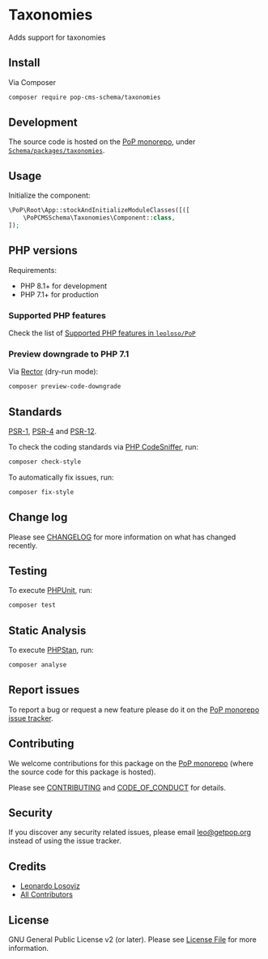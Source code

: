 # Taxonomies

<!--
[![Build Status][ico-travis]][link-travis]
[![Quality Score][ico-code-quality]][link-code-quality]
[![Software License][ico-license]](LICENSE.md)
[![Latest Version on Packagist][ico-version]][link-packagist]
[![Coverage Status][ico-scrutinizer]][link-scrutinizer]
[![Total Downloads][ico-downloads]][link-downloads]
-->

Adds support for taxonomies

## Install

Via Composer

``` bash
composer require pop-cms-schema/taxonomies
```

## Development

The source code is hosted on the [PoP monorepo](https://github.com/leoloso/PoP), under [`Schema/packages/taxonomies`](https://github.com/leoloso/PoP/tree/master/layers/Schema/packages/taxonomies).

## Usage

Initialize the component:

``` php
\PoP\Root\App::stockAndInitializeModuleClasses([([
    \PoPCMSSchema\Taxonomies\Component::class,
]);
```

## PHP versions

Requirements:

- PHP 8.1+ for development
- PHP 7.1+ for production

### Supported PHP features

Check the list of [Supported PHP features in `leoloso/PoP`](https://github.com/leoloso/PoP/blob/master/docs/supported-php-features.md)

### Preview downgrade to PHP 7.1

Via [Rector](https://github.com/rectorphp/rector) (dry-run mode):

```bash
composer preview-code-downgrade
```

## Standards

[PSR-1](https://www.php-fig.org/psr/psr-1), [PSR-4](https://www.php-fig.org/psr/psr-4) and [PSR-12](https://www.php-fig.org/psr/psr-12).

To check the coding standards via [PHP CodeSniffer](https://github.com/squizlabs/PHP_CodeSniffer), run:

``` bash
composer check-style
```

To automatically fix issues, run:

``` bash
composer fix-style
```

## Change log

Please see [CHANGELOG](CHANGELOG.md) for more information on what has changed recently.

## Testing

To execute [PHPUnit](https://phpunit.de/), run:

``` bash
composer test
```

## Static Analysis

To execute [PHPStan](https://github.com/phpstan/phpstan), run:

``` bash
composer analyse
```

## Report issues

To report a bug or request a new feature please do it on the [PoP monorepo issue tracker](https://github.com/leoloso/PoP/issues).

## Contributing

We welcome contributions for this package on the [PoP monorepo](https://github.com/leoloso/PoP) (where the source code for this package is hosted).

Please see [CONTRIBUTING](CONTRIBUTING.md) and [CODE_OF_CONDUCT](CODE_OF_CONDUCT.md) for details.

## Security

If you discover any security related issues, please email leo@getpop.org instead of using the issue tracker.

## Credits

- [Leonardo Losoviz][link-author]
- [All Contributors][link-contributors]

## License

GNU General Public License v2 (or later). Please see [License File](LICENSE.md) for more information.

[ico-version]: https://img.shields.io/packagist/v/pop-cms-schema/taxonomies.svg?style=flat-square
[ico-license]: https://img.shields.io/badge/license-GPLv2-brightgreen.svg?style=flat-square
[ico-travis]: https://img.shields.io/travis/pop-cms-schema/taxonomies/master.svg?style=flat-square
[ico-scrutinizer]: https://img.shields.io/scrutinizer/coverage/g/pop-cms-schema/taxonomies.svg?style=flat-square
[ico-code-quality]: https://img.shields.io/scrutinizer/g/pop-cms-schema/taxonomies.svg?style=flat-square
[ico-downloads]: https://img.shields.io/packagist/dt/pop-cms-schema/taxonomies.svg?style=flat-square

[link-packagist]: https://packagist.org/packages/pop-cms-schema/taxonomies
[link-travis]: https://travis-ci.org/pop-cms-schema/taxonomies
[link-scrutinizer]: https://scrutinizer-ci.com/g/pop-cms-schema/taxonomies/code-structure
[link-code-quality]: https://scrutinizer-ci.com/g/pop-cms-schema/taxonomies
[link-downloads]: https://packagist.org/packages/pop-cms-schema/taxonomies
[link-author]: https://github.com/leoloso
[link-contributors]: ../../../../../../contributors
